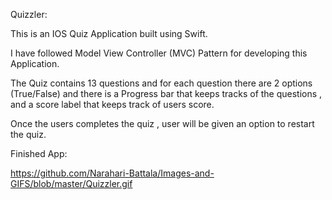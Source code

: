 Quizzler:

This is an IOS Quiz Application built using Swift.

I have followed Model View Controller (MVC) Pattern for developing this Application.

The Quiz contains 13 questions and for each question there are 2 options (True/False) and there is a 
Progress bar that keeps tracks of the questions , and a score label that keeps track of users score. 

Once the users completes the quiz , user will be given an option to restart the quiz.

Finished App:

https://github.com/Narahari-Battala/Images-and-GIFS/blob/master/Quizzler.gif

